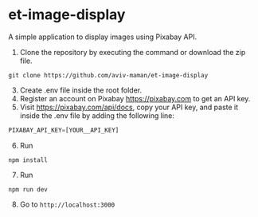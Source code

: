 # et-image-display

A simple application to display images using Pixabay API.

1. Clone the repository by executing the command or download the zip file.
```
git clone https://github.com/aviv-maman/et-image-display
```
3. Create .env file inside the root folder.
4. Register an account on Pixabay https://pixabay.com to get an API key.
5. Visit https://pixabay.com/api/docs, copy your API key, and paste it inside the .env file by adding the following line:
```javascript
PIXABAY_API_KEY=[YOUR__API_KEY]
```
6. Run
```node
npm install
```
7. Run
```
npm run dev
```
8. Go to ```http://localhost:3000```
